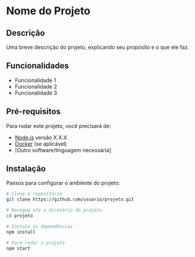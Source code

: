 # Nome do Projeto

## Descrição

Uma breve descrição do projeto, explicando seu propósito e o que ele faz.

## Funcionalidades

- Funcionalidade 1
- Funcionalidade 2
- Funcionalidade 3

## Pré-requisitos

Para rodar este projeto, você precisará de:

- [Node.js](https://nodejs.org/) versão X.X.X
- [Docker](https://www.docker.com/) (se aplicável)
- [Outro software/linguagem necessária]

## Instalação

Passos para configurar o ambiente do projeto:

```bash
# Clone o repositório
git clone https://github.com/usuario/projeto.git

# Navegue até o diretório do projeto
cd projeto

# Instale as dependências
npm install

# Para rodar o projeto
npm start